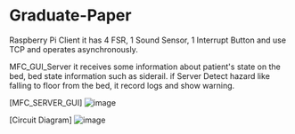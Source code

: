 # Graduate-Paper

Raspberry Pi Client
it has 4 FSR, 1 Sound Sensor, 1 Interrupt Button and use TCP and operates asynchronously.

MFC_GUI_Server
it receives some information about patient's state on the bed, bed state information such as siderail.
if Server Detect hazard like falling to floor from the bed, it record logs and show warning.


[MFC_SERVER_GUI]
![image](https://user-images.githubusercontent.com/73636917/102028411-830ad200-3ded-11eb-81d4-0a2eaef34399.png)


[Circuit Diagram]
![image](https://user-images.githubusercontent.com/73636917/102028350-0b3ca780-3ded-11eb-8695-0f8456d61fae.png)
